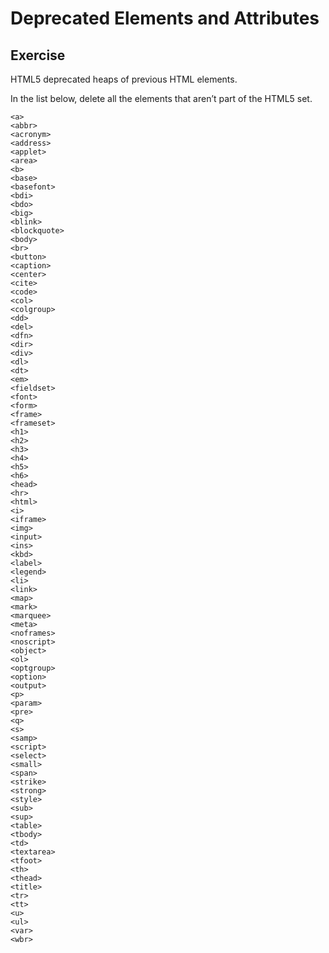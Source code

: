 # Deprecated Elements and Attributes

## Exercise

HTML5 deprecated heaps of previous HTML elements.

In the list below, delete all the elements that aren’t part of the HTML5 set.

```
<a>
<abbr>
<acronym>
<address>
<applet>
<area>
<b>
<base>
<basefont>
<bdi>
<bdo>
<big>
<blink>
<blockquote>
<body>
<br>
<button>
<caption>
<center>
<cite>
<code>
<col>
<colgroup>
<dd>
<del>
<dfn>
<dir>
<div>
<dl>
<dt>
<em>
<fieldset>
<font>
<form>
<frame>
<frameset>
<h1>
<h2>
<h3>
<h4>
<h5>
<h6>
<head>
<hr>
<html>
<i>
<iframe>
<img>
<input>
<ins>
<kbd>
<label>
<legend>
<li>
<link>
<map>
<mark>
<marquee>
<meta>
<noframes>
<noscript>
<object>
<ol>
<optgroup>
<option>
<output>
<p>
<param>
<pre>
<q>
<s>
<samp>
<script>
<select>
<small>
<span>
<strike>
<strong>
<style>
<sub>
<sup>
<table>
<tbody>
<td>
<textarea>
<tfoot>
<th>
<thead>
<title>
<tr>
<tt>
<u>
<ul>
<var>
<wbr>
```